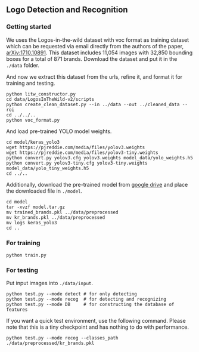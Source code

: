 ## Logo Detection and Recognition

### Getting started
We uses the Logos-in-the-wild dataset with voc format as training dataset which can be requested via email directly from the authors of the paper, [arXiv:1710.10891](https://arxiv.org/abs/1710.10891). This dataset includes 11,054 images with 32,850 bounding boxes for a total of 871 brands.
Download the dataset and put it in the `./data` folder.

And now we extract this dataset from the urls, refine it, and format it for training and testing.
```
python litw_constructor.py
cd data/LogosInTheWild-v2/scripts
python create_clean_dataset.py --in ../data --out ../cleaned_data --roi
cd ../../..
python voc_format.py
```

And load pre-trained YOLO model weights.
```
cd model/keras_yolo3
wget https://pjreddie.com/media/files/yolov3.weights
wget https://pjreddie.com/media/files/yolov3-tiny.weights
python convert.py yolov3.cfg yolov3.weights model_data/yolo_weights.h5
python convert.py yolov3-tiny.cfg yolov3-tiny.weights model_data/yolo_tiny_weights.h5
cd ../..
```

Additionally, download the pre-trained model from [google drive](https://drive.google.com/drive/folders/1LqsGfV-KBnP1tjH94LselZer_K4tx6in?usp=sharing) and place the downloaded file in `./model`.

```
cd model
tar -xvzf model.tar.gz
mv trained_brands.pkl ../data/preprocessed
mv kr_brands.pkl ../data/preprocessed
mv logs keras_yolo3
cd ..
```

### For training
```
python train.py
```

### For testing
Put input images into `./data/input`.
```
python test.py --mode detect # for only detecting
python test.py --mode recog  # for detecting and recognizing
python test.py --mode DB     # for constructing the database of features
```
If you want a quick test environment, use the following command.
Please note that this is a tiny checkpoint and has nothing to do with performance.
```
python test.py --mode recog --classes_path ./data/preprocessed/kr_brands.pkl
```